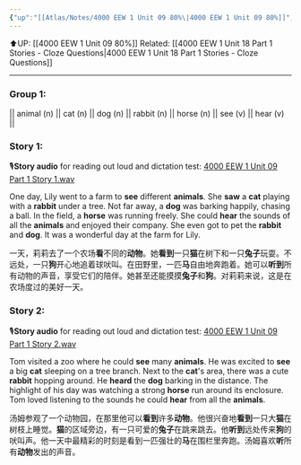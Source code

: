 ```yaml
---
{"up":"[[Atlas/Notes/4000 EEW 1 Unit 09 80%\|4000 EEW 1 Unit 09 80%]]","dg-publish":true,"permalink":"/atlas/notes/4000-eew-1-unit-09-part-1-stories/","dgPassFrontmatter":true}
---
```


⬆️UP: [[4000 EEW 1 Unit 09 80%]]
Related: [[4000 EEW 1 Unit 18 Part 1 Stories - Cloze Questions\|4000 EEW 1 Unit 18 Part 1 Stories - Cloze Questions]]

---
### Group 1: 
|| animal (n) || cat (n) || dog (n) || rabbit (n) || horse (n) || see (v) || hear (v) ||

### Story 1:

🎙️**Story audio** for reading out loud and dictation test: [4000 EEW 1 Unit 09 Part 1 Story 1.wav]()

One day, Lily went to a farm to **see** different **animals**. She **saw** a **cat** playing with a **rabbit** under a tree. Not far away, a **dog** was barking happily, chasing a ball. In the field, a **horse** was running freely. She could **hear** the sounds of all the **animals** and enjoyed their company. She even got to pet the **rabbit** and **dog**. It was a wonderful day at the farm for Lily.

一天，莉莉去了一个农场**看**不同的**动物**。她**看到**一只**猫**在树下和一只**兔子**玩耍。不远处，一只**狗**开心地追着球吠叫。在田野里，一匹**马**自由地奔跑着。她可以**听到**所有动物的声音，享受它们的陪伴。她甚至还能摸摸**兔子**和**狗**。对莉莉来说，这是在农场度过的美好一天。

### Story 2:
🎙️**Story audio** for reading out loud and dictation test: [4000 EEW 1 Unit 09 Part 1 Story 2.wav]()

Tom visited a zoo where he could **see** many **animals**. He was excited to **see** a big **cat** sleeping on a tree branch. Next to the **cat**'s area, there was a cute **rabbit** hopping around. He **heard** the **dog** barking in the distance. The highlight of his day was watching a strong **horse** run around its enclosure. Tom loved listening to the sounds he could **hear** from all the **animals**.

汤姆参观了一个动物园，在那里他可以**看到**许多**动物**。他很兴奋地**看到**一只大**猫**在树枝上睡觉。**猫**的区域旁边，有一只可爱的**兔子**在跳来跳去。他**听到**远处传来**狗**的吠叫声。他一天中最精彩的时刻是看到一匹强壮的**马**在围栏里奔跑。汤姆喜欢**听**所有**动物**发出的声音。
